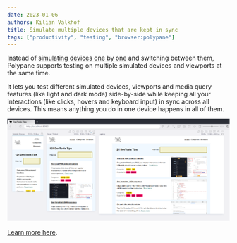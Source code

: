 ```yaml
---
date: 2023-01-06
authors: Kilian Valkhof
title: Simulate multiple devices that are kept in sync
tags: ["productivity", "testing", "browser:polypane"]
---
```


Instead of [simulating devices one by one](/tips/en/simulate-devices/) and switching between them, Polypane supports testing on multiple simulated devices and viewports at the same time.

It lets you test different simulated devices, viewports and media query features (like light and dark mode) side-by-side while keeping all your interactions (like clicks, hovers and keyboard input) in sync across all devices. This means anything you do in one device happens in all of them.


![Polypane showing three different devices side-by-side.](/assets/img/simulate-devices-polypane.png)

[Learn more here](https://polypane.app/docs/).

